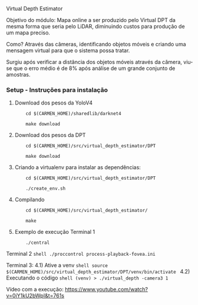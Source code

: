 Virtual Depth Estimator

Objetivo do módulo:
Mapa online a ser produzido pelo Virtual DPT da mesma forma que seria pelo LiDAR, diminuindo custos para produção de um mapa preciso.

Como?
Através das câmeras, identificando objetos móveis e criando uma mensagem virtual para que o sistema possa tratar.

Surgiu após verificar a distância dos objetos móveis através da câmera, viu-se que o erro médio é de 8% após análise de um grande conjunto de amostras.


### Setup - Instruções para instalação

1) Download dos pesos da YoloV4
    ```shell
        cd $(CARMEN_HOME)/sharedlib/darknet4
    ```
    ```shell
        make download
    ```

2) Download dos pesos da DPT
    ```shell
        cd $(CARMEN_HOME)/src/virtual_depth_estimator/DPT
    ```
    ```shell
        make download
    ```

3) Criando a virtualenv para instalar as dependências:
    ```shell
        cd $(CARMEN_HOME)/src/virtual_depth_estimator/DPT
    ```
    ```shell
        ./create_env.sh
    ```

4) Compilando
    ```shell
        cd $(CARMEN_HOME)/src/virtual_depth_estimator/
    ```
    ```shell
        make
    ```

4) Exemplo de execução
Terminal 1 
    ```shell
        ./central
    ```
Terminal 2 
    ```shell
        ./proccontrol process-playback-fovea.ini 
    ```

Terminal 3:
4.1) Ative a venv
    ```shell
        source $(CARMEN_HOME)/src/virtual_depth_estimator/DPT/venv/bin/activate
    ```
4.2)  Executando o código
    ```shell
        (venv) > ./virtual_depth -camera3 1
    ```


Vídeo com a execução:
https://www.youtube.com/watch?v=0iY1kU2bWpI&t=761s


